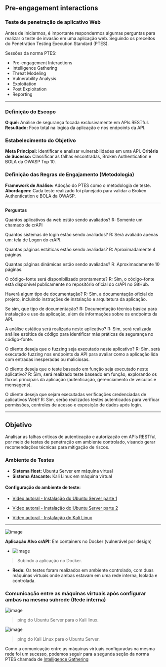 ## Pre-engagement interactions

### Teste de penetração de aplicativo Web

Antes de iniciarmos, é importante respondermos algumas perguntas para realizar o teste de invasão em uma aplicação web. Seguindo os preceitos do Penetration Testing Execution Standard (PTES).

Sessões da norma PTES:

- Pre-engagement Interactions
- Intelligence Gathering
- Threat Modeling
- Vulnerability Analysis
- Exploitation
- Post Exploitation
- Reporting

---
### Definição do Escopo

**O quê:** Análise de segurança focada exclusivamente em APIs RESTful.
**Resultado:** Foco total na lógica da aplicação e nos endpoints da API.

### Estabelecimento do Objetivo
**Meta Principal:** Identificar e analisar vulnerabilidades em uma API.
**Critério de Sucesso:** Classificar as falhas encontradas, Broken Authentication e BOLA da OWASP Top 10.

### Definição das Regras de Engajamento (Metodologia)
**Framework de Análise:** Adoção do PTES como o metodologia de teste.
**Abordagem:** Cada teste realizado foi planejado para validar a Broken Authentication e BOLA da OWASP.

---

**Perguntas**

Quantos aplicativos da web estão sendo avaliados?
R: Somente um chamado de crAPI

Quantos sistemas de login estão sendo avaliados?
R: Será avaliado apenas um: tela de Logon do crAPI.

Quantas páginas estáticas estão sendo avaliadas? 
R: Aproximadamente 4 páginas.

Quantas páginas dinâmicas estão sendo avaliadas? 
R: Aproximadamente 10 páginas.

O código-fonte será disponibilizado prontamente?
R: Sim, o código-fonte está disponível publicamente no repositório oficial do crAPI no GitHub.

Haverá algum tipo de documentação?
R: Sim, a documentação oficial do projeto, incluindo instruções de instalação e arquitetura da aplicação.

Se sim, que tipo de documentação?
R: Documentação técnica básica para instalação e uso da aplicação, além de informações sobre os endpoints da API.

A análise estática será realizada neste aplicativo?
R: Sim, será realizada análise estática de código para identificar más práticas de segurança no código-fonte.

O cliente deseja que o fuzzing seja executado neste aplicativo?
R: Sim, será executado fuzzing nos endpoints da API para avaliar como a aplicação lida com entradas inesperadas ou maliciosas.

O cliente deseja que o teste baseado em função seja executado neste aplicativo?
R: Sim, será realizado teste baseado em função, explorando os fluxos principais da aplicação (autenticação, gerenciamento de veículos e mensagens).

O cliente deseja que sejam executadas verificações credenciadas de aplicativos Web?
R: Sim, serão realizados testes autenticados para verificar permissões, controles de acesso e exposição de dados após login.

---

## Objetivo

Analisar as falhas críticas de autenticação e autorização em APIs RESTful, por meio de testes de penetração em ambiente controlado, visando gerar recomendações técnicas para mitigação de riscos.

### Ambiente de Testes

- **Sistema Host:** Ubuntu Server em máquina virtual
- **Sistema Atacante:** Kali Linux em máquina virtual

#### Configuração do ambiente de teste:

- [Video autoral - Instalação do Ubuntu Server parte 1](https://youtu.be/EXaSY-5y3yI?si=aASKbSbslIPukknB)
- [Video autoral - Instalação do Ubuntu Server parte 2](https://youtu.be/nb0mQ3gPHeQ?si=RAPE3cow92k8rOch)

- [Video autoral - Instalação do Kali Linux](https://youtu.be/aUyct83SRX0?si=rcahdz4w6uTPCFk1)

---

![image](https://github.com/user-attachments/assets/f15b8548-66d0-4602-89f4-cd0348af392d)
  
**Aplicação Alvo crAPI:** Em containers no Docker (vulnerável por design)

- ![image](https://github.com/user-attachments/assets/2898daad-3f63-4ac1-9d25-a5d5ea3a89df)
> Subindo a aplicação no Docker.

- **Rede:** Os testes foram realizados em ambiente controlado, com duas máquinas virtuais onde ambas estavam em uma rede interna, Isolada e controlada.

### Comunicação entre as máquinas virtuais após configurar ambas na mesma subrede (Rede interna)

![image](https://github.com/user-attachments/assets/ed68f0a9-8e89-4a8a-aef6-0d63940b435e)
> ping do Ubuntu Server para o Kali linux.

![image](https://github.com/user-attachments/assets/72dbb6a0-d4fa-4c21-a179-10bdd98391cb)
> ping do Kali Linux para o Ubuntu Server.


Como a comunicação entre as máquinas virtuais configuradas na mesma rede foi um sucesso, podemos seguir para a segunda seção da norma PTES chamada de [Intelligence Gathering](https://github.com/ViniciusH97/Analise-Vulnerabilidades-API-crAPI/tree/main/2%20-%20Intelligence%20Gathering)
